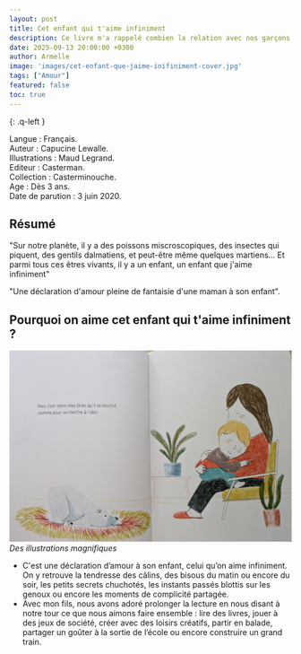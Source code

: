 ```yaml
---
layout: post
title: Cet enfant qui t'aime infiniment
description: Ce livre m'a rappelé combien la relation avec nos garçons est unique et précieuse.
date: 2025-09-13 20:00:00 +0300
author: Armelle
image: 'images/cet-enfant-que-jaime-inifiniment-cover.jpg'
tags: ["Amour"]
featured: false
toc: true
---
```


{: .q-left }

Langue : Français.      
Auteur : Capucine Lewalle.          
Illustrations : Maud Legrand.          
Editeur : Casterman.          
Collection : Casterminouche.          
Age : Dès 3 ans.          
Date de parution : 3 juin 2020.       

## Résumé

"Sur notre planète, il y a des poissons miscroscopiques, des insectes qui piquent, des gentils dalmatiens, et peut-être même quelques martiens... Et parmi tous ces êtres vivants, il y a un enfant, un enfant que j'aime infiniment"

"Une déclaration d'amour pleine de fantaisie d'une maman à son enfant".

## Pourquoi on aime cet enfant qui t'aime infiniment ?

![Des illustrations magnifiques](images/cet-enfant-que-jaime-inifiniment-int.jpg)
*Des illustrations magnifiques*
- C'est une déclaration d’amour à son enfant, celui qu’on aime infiniment. On y retrouve la tendresse des câlins, des bisous du matin ou encore du soir, les petits secrets chuchotés, les instants passés blottis sur les genoux ou encore les moments de complicité partagée.
- Avec mon fils, nous avons adoré prolonger la lecture en nous disant à notre tour ce que nous aimons faire ensemble : lire des livres, jouer à des jeux de société, créer avec des loisirs créatifs, partir en balade, partager un goûter à la sortie de l’école ou encore construire un grand train.

